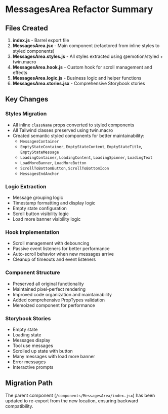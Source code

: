 # MessagesArea Refactor Summary

## Files Created

1. **index.js** - Barrel export file
2. **MessagesArea.jsx** - Main component (refactored from inline styles to styled components)
3. **MessagesArea.styles.js** - All styles extracted using @emotion/styled + twin.macro
4. **MessagesArea.hook.js** - Custom hook for scroll management and effects
5. **MessagesArea.logic.js** - Business logic and helper functions
6. **MessagesArea.stories.jsx** - Comprehensive Storybook stories

## Key Changes

### Styles Migration
- All inline `className` props converted to styled components
- All Tailwind classes preserved using twin.macro
- Created semantic styled components for better maintainability:
  - `MessagesContainer`
  - `EmptyStateContainer`, `EmptyStateContent`, `EmptyStateTitle`, `EmptyStateMessage`
  - `LoadingContainer`, `LoadingContent`, `LoadingSpinner`, `LoadingText`
  - `LoadMoreBanner`, `LoadMoreButton`
  - `ScrollToBottomButton`, `ScrollToBottomIcon`
  - `MessagesEndAnchor`

### Logic Extraction
- Message grouping logic
- Timestamp formatting and display logic
- Empty state configuration
- Scroll button visibility logic
- Load more banner visibility logic

### Hook Implementation
- Scroll management with debouncing
- Passive event listeners for better performance
- Auto-scroll behavior when new messages arrive
- Cleanup of timeouts and event listeners

### Component Structure
- Preserved all original functionality
- Maintained pixel-perfect rendering
- Improved code organization and maintainability
- Added comprehensive PropTypes validation
- Memoized component for performance

### Storybook Stories
- Empty state
- Loading state
- Messages display
- Tool use messages
- Scrolled up state with button
- Many messages with load more banner
- Error messages
- Interactive prompts

## Migration Path
The parent component (`/components/MessagesArea/index.jsx`) has been updated to re-export from the new location, ensuring backward compatibility.